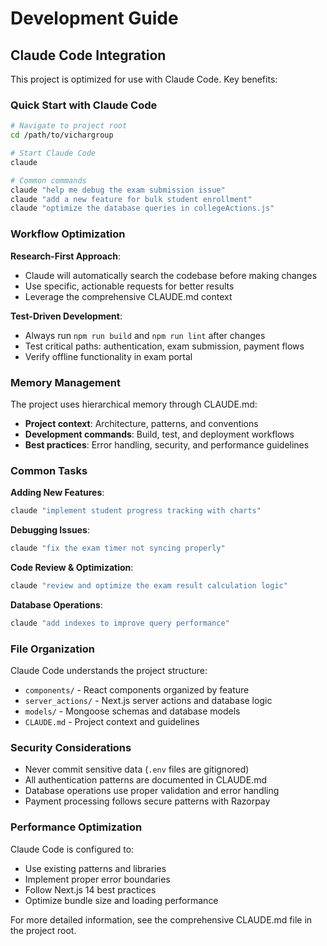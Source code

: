 # Development Guide

## Claude Code Integration

This project is optimized for use with Claude Code. Key benefits:

### Quick Start with Claude Code
```bash
# Navigate to project root
cd /path/to/vichargroup

# Start Claude Code
claude

# Common commands
claude "help me debug the exam submission issue"
claude "add a new feature for bulk student enrollment"
claude "optimize the database queries in collegeActions.js"
```

### Workflow Optimization

**Research-First Approach**:
- Claude will automatically search the codebase before making changes
- Use specific, actionable requests for better results
- Leverage the comprehensive CLAUDE.md context

**Test-Driven Development**:
- Always run `npm run build` and `npm run lint` after changes
- Test critical paths: authentication, exam submission, payment flows
- Verify offline functionality in exam portal

### Memory Management

The project uses hierarchical memory through CLAUDE.md:
- **Project context**: Architecture, patterns, and conventions
- **Development commands**: Build, test, and deployment workflows  
- **Best practices**: Error handling, security, and performance guidelines

### Common Tasks

**Adding New Features**:
```bash
claude "implement student progress tracking with charts"
```

**Debugging Issues**:
```bash
claude "fix the exam timer not syncing properly"
```

**Code Review & Optimization**:
```bash
claude "review and optimize the exam result calculation logic"
```

**Database Operations**:
```bash
claude "add indexes to improve query performance"
```

### File Organization

Claude Code understands the project structure:
- `components/` - React components organized by feature
- `server_actions/` - Next.js server actions and database logic
- `models/` - Mongoose schemas and database models
- `CLAUDE.md` - Project context and guidelines

### Security Considerations

- Never commit sensitive data (`.env` files are gitignored)
- All authentication patterns are documented in CLAUDE.md
- Database operations use proper validation and error handling
- Payment processing follows secure patterns with Razorpay

### Performance Optimization

Claude Code is configured to:
- Use existing patterns and libraries
- Implement proper error boundaries
- Follow Next.js 14 best practices
- Optimize bundle size and loading performance

For more detailed information, see the comprehensive CLAUDE.md file in the project root.